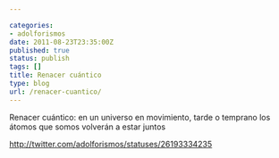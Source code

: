 ```yaml
---

categories:
- adolforismos
date: 2011-08-23T23:35:00Z
published: true
status: publish
tags: []
title: Renacer cuántico
type: blog
url: /renacer-cuantico/
---
```


Renacer cuántico: en un universo en movimiento, tarde o temprano los átomos que somos volverán a estar juntos<a href="http://twitter.com/adolforismos/statuses/26193334235">http://twitter.com/adolforismos/statuses/26193334235</a>
